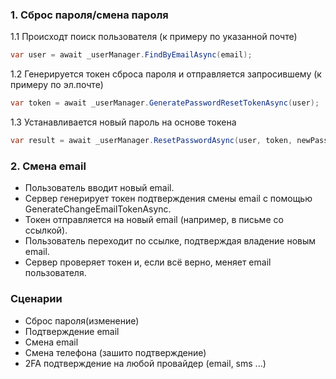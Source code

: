 ### 1. Сброс пароля/смена пароля
1.1 Происходт поиск пользователя (к примеру по указанной почте)
```csharp
var user = await _userManager.FindByEmailAsync(email);
```
1.2 Генерируется токен сброса пароля и отправляется запросившему (к примеру по эл.почте)
```csharp
var token = await _userManager.GeneratePasswordResetTokenAsync(user);
```
1.3 Устанавливается новый пароль на основе токена
```csharp
var result = await _userManager.ResetPasswordAsync(user, token, newPassword);
```

### 2. Смена email
 - Пользователь вводит новый email.
 - Сервер генерирует токен подтверждения смены email с помощью GenerateChangeEmailTokenAsync.
 - Токен отправляется на новый email (например, в письме со ссылкой).
 - Пользователь переходит по ссылке, подтверждая владение новым email.
 - Сервер проверяет токен и, если всё верно, меняет email пользователя.

### Сценарии
 - Сброс пароля(изменение)
 - Подтверждение email
 - Смена email
 - Смена телефона (зашито подтверждение)
 - 2FA подтверждение на любой провайдер (email, sms ...)
